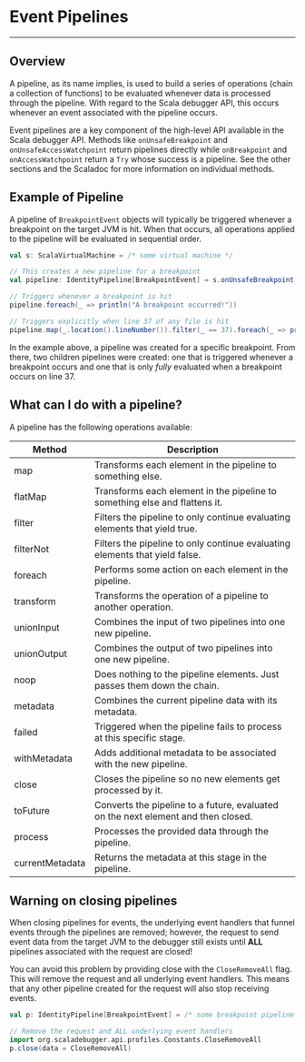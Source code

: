 # Event Pipelines

---

## Overview

A pipeline, as its name implies, is used to build a series of operations
(chain a collection of functions) to be evaluated whenever data is processed
through the pipeline. With regard to the Scala debugger API, this occurs
whenever an event associated with the pipeline occurs.

Event pipelines are a key component of the high-level API available in the
Scala debugger API. Methods like `onUnsafeBreakpoint` and
`onUnsafeAccessWatchpoint` return pipelines directly while `onBreakpoint` and
`onAccessWatchpoint` return a `Try` whose success is a pipeline. See the
other sections and the Scaladoc for more information on individual methods.

## Example of Pipeline

A pipeline of `BreakpointEvent` objects will typically be
triggered whenever a breakpoint on the target JVM is hit. When that occurs,
all operations applied to the pipeline will be evaluated in sequential order.

```scala
val s: ScalaVirtualMachine = /* some virtual machine */

// This creates a new pipeline for a breakpoint
val pipeline: IdentityPipeline[BreakpointEvent] = s.onUnsafeBreakpoint("some/scala/file.scala", 37)

// Triggers whenever a breakpoint is hit
pipeline.foreach(_ => println("A breakpoint occurred!"))

// Triggers explicitly when line 37 of any file is hit
pipeline.map(_.location().lineNumber()).filter(_ == 37).foreach(_ => println("Line 37 was hit!"))
```

In the example above, a pipeline was created for a specific breakpoint. From
there, two children pipelines were created: one that is triggered whenever a
breakpoint occurs and one that is only _fully_ evaluated when a breakpoint
occurs on line 37.

## What can I do with a pipeline?

A pipeline has the following operations available:

| Method          | Description                                                                       |
| --------        | -----------                                                                       |
| map             | Transforms each element in the pipeline to something else.                        |
| flatMap         | Transforms each element in the pipeline to something else and flattens it.        |
| filter          | Filters the pipeline to only continue evaluating elements that yield true.        |
| filterNot       | Filters the pipeline to only continue evaluating elements that yield false.       |
| foreach         | Performs some action on each element in the pipeline.                             |
| transform       | Transforms the operation of a pipeline to another operation.                      |
| unionInput      | Combines the input of two pipelines into one new pipeline.                        |
| unionOutput     | Combines the output of two pipelines into one new pipeline.                       |
| noop            | Does nothing to the pipeline elements. Just passes them down the chain.           |
| metadata        | Combines the current pipeline data with its metadata.                             |
| failed          | Triggered when the pipeline fails to process at this specific stage.              |
| withMetadata    | Adds additional metadata to be associated with the new pipeline.                  |
| close           | Closes the pipeline so no new elements get processed by it.                       |
| toFuture        | Converts the pipeline to a future, evaluated on the next element and then closed. |
| process         | Processes the provided data through the pipeline.                                 |
| currentMetadata | Returns the metadata at this stage in the pipeline.                               |

## Warning on closing pipelines

When closing pipelines for events, the underlying event handlers that
funnel events through the pipelines are removed; however, the request
to send event data from the target JVM to the debugger still exists until
__ALL__ pipelines associated with the request are closed!

You can avoid this problem by providing close with the `CloseRemoveAll` flag.
This will remove the request and all underlying event handlers. This means
that any other pipeline created for the request will also stop receiving
events.

```scala
val p: IdentityPipeline[BreakpointEvent] = /* some breakpoint pipeline */

// Remove the request and ALL underlying event handlers
import org.scaladebugger.api.profiles.Constants.CloseRemoveAll
p.close(data = CloseRemoveAll)
```

